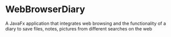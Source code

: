 # WebBrowserDiary
A JavaFx application that integrates web browsing and the functionality of a diary to save files, notes, pictures from different searches on the web
